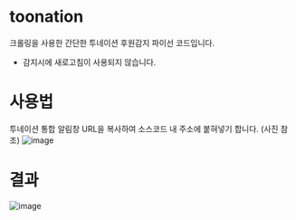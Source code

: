 # toonation
크롤링을 사용한 간단한 투네이션 후원감지 파이선 코드입니다.
* 감지시에 새로고침이 사용되지 않습니다.

# 사용법
투네이션 통합 알림창 URL을 복사하여 소스코드 내 주소에 붙혀넣기 합니다. (사진 참조)
![image](https://github.com/NEWBIE0413/toonation/assets/57254914/68e7e07d-e097-4ecb-a542-b4ca6ea17405)

# 결과
![image](https://github.com/NEWBIE0413/toonation/assets/57254914/4124f22b-703b-4e8d-9fdb-6c1c7aad457e)
